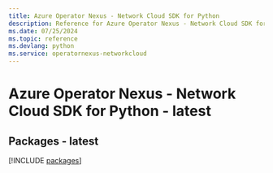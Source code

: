 ```yaml
---
title: Azure Operator Nexus - Network Cloud SDK for Python
description: Reference for Azure Operator Nexus - Network Cloud SDK for Python
ms.date: 07/25/2024
ms.topic: reference
ms.devlang: python
ms.service: operatornexus-networkcloud
---
```

# Azure Operator Nexus - Network Cloud SDK for Python - latest
## Packages - latest
[!INCLUDE [packages](operator-nexus---network-cloud-index.md)]
